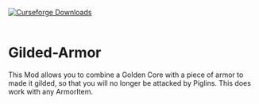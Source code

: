 <a href="https://www.curseforge.com/minecraft/mc-mods/gilded-armor-cj-edition"><img src="http://cf.way2muchnoise.eu/845410.svg" alt="Curseforge Downloads"></a><br><br>  
# Gilded-Armor
This Mod allows you to combine a Golden Core with a piece of armor to made it gilded, so that you will no longer be attacked by Piglins. This does work with any ArmorItem.
